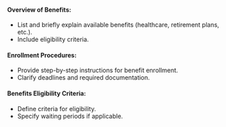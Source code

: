 #### Overview of Benefits:

- List and briefly explain available benefits (healthcare, retirement plans, etc.).
- Include eligibility criteria.

#### Enrollment Procedures:

- Provide step-by-step instructions for benefit enrollment.
- Clarify deadlines and required documentation.

#### Benefits Eligibility Criteria:

- Define criteria for eligibility.
- Specify waiting periods if applicable.